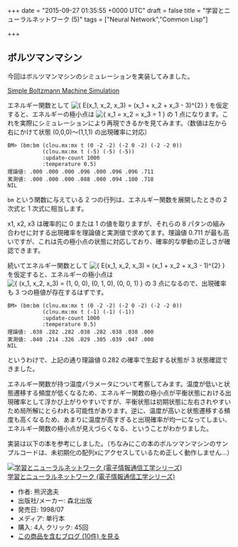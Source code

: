 
+++
date = "2015-09-27 01:35:55 +0000 UTC"
draft = false
title = "学習とニューラルネットワーク (5)"
tags = ["Neural Network","Common Lisp"]

+++
## ボルツマンマシン

今回はボルツマンマシンのシミュレーションを実装してみました。

<script src="https://gist.github.com/7b2f8d5c3566725ca319.js"> </script>

<a href="https://gist.github.com/7b2f8d5c3566725ca319">Simple Boltzmann Machine Simulation</a>

エネルギー関数として <img src="http://chart.apis.google.com/chart?cht=tx&amp;chl=%7B%20E%28x_1%2C%20x_2%2C%20x_3%29%20%3D%20%28x_1%20%2B%20x_2%20%2B%20x_3%20-%203%29%5E%7B2%7D%20%7D" alt="{ E(x_1, x_2, x_3) = (x_1 + x_2 + x_3 - 3)^{2} }"/> を仮定すると、エネルギーの極小点は <img src="http://chart.apis.google.com/chart?cht=tx&amp;chl=%7B%20x_1%20%3D%20x_2%20%3D%20x_3%20%3D%201%20%7D" alt="{ x_1 = x_2 = x_3 = 1 }"/> の 1 点になります。これを実際にシミュレーションにより再現できるかを見てみます。（数値は左から右にかけて状態 (0,0,0)〜(1,1,1) の出現確率に対応）

```
BM> (bm:bm (clnu.mx:mx t (0 -2 -2) (-2 0 -2) (-2 -2 0))
           (clnu.mx:mx t (-5) (-5) (-5))
           :update-count 1000
           :temperature 0.5)
理論値: .000 .000 .000 .096 .000 .096 .096 .711
実測値: .000 .000 .000 .088 .000 .094 .100 .718
NIL
```


<code>bm</code> という関数に与えている 2 つの行列は、エネルギー関数を展開したときの 2 次式と 1 次式に相当します。

x1, x2, x3 は確率的に 0 または 1 の値を取りますが、それらの 8 パタンの組み合わせに対する出現確率を理論値と実測値で求めてます。理論値 0.711 が最も高いですが、これは先の極小点の状態に対応しており、確率的な挙動の正しさが確認できます。

続いてエネルギー関数として <img src="http://chart.apis.google.com/chart?cht=tx&amp;chl=%7B%20E%28x_1%2C%20x_2%2C%20x_3%29%20%3D%20%28x_1%20%2B%20x_2%20%2B%20x_3%20-%201%29%5E%7B2%7D%20%7D" alt="{ E(x_1, x_2, x_3) = (x_1 + x_2 + x_3 - 1)^{2} }"/> を仮定すると、エネルギーの極小点は <img src="http://chart.apis.google.com/chart?cht=tx&amp;chl=%7B%20%28x_1%2C%20%20x_2%2C%20x_3%29%20%3D%20%281%2C%200%2C%200%29%2C%20%280%2C%201%2C%200%29%2C%20%280%2C%200%2C%201%29%20%7D" alt="{ (x_1,  x_2, x_3) = (1, 0, 0), (0, 1, 0), (0, 0, 1) }"/> の 3 点になるので、出現確率も 3 つの極値が存在するはずです。

```
BM> (bm:bm (clnu.mx:mx t (0 -2 -2) (-2 0 -2) (-2 -2 0))
           (clnu.mx:mx t (-1) (-1) (-1))
           :update-count 1000
           :temperature 0.5)
理論値: .038 .282 .282 .038 .282 .038 .038 .000
実測値: .040 .214 .326 .029 .305 .039 .047 .000
NIL
```


というわけで、上記の通り理論値 0.282 の確率で生起する状態が 3 状態確認できました。

エネルギー関数が持つ温度パラメータについて考察してみます。温度が低いと状態遷移する頻度が低くなるため、エネルギー関数の極小点が平衡状態における出現確率として浮かび上がりやすいですが、平衡状態は初期状態に左右されやすいため局所解にとらわれる可能性があります。逆に、温度が高いと状態遷移する頻度も高くなるため、あまりに温度が高すぎると出現確率が均一になってしまい、エネルギー関数の極小点が見えづらくなる、ということがわかりました。

実装は以下の本を参考にしました。（ちなみにこの本のボルツマンマシンのサンプルコードは、未初期化の配列xにアクセスしているため正しく動作しません…）

<div class="hatena-asin-detail"><a href="http://www.amazon.co.jp/exec/obidos/ASIN/4627702914/hatena-blog-22/"><img src="http://ecx.images-amazon.com/images/I/41G7K3JENVL._SL160_.jpg" class="hatena-asin-detail-image" alt="学習とニューラルネットワーク (電子情報通信工学シリーズ)" title="学習とニューラルネットワーク (電子情報通信工学シリーズ)"/></a><div class="hatena-asin-detail-info"><a href="http://www.amazon.co.jp/exec/obidos/ASIN/4627702914/hatena-blog-22/">学習とニューラルネットワーク (電子情報通信工学シリーズ)</a><ul><li><span class="hatena-asin-detail-label">作者:</span> 熊沢逸夫</li><li><span class="hatena-asin-detail-label">出版社/メーカー:</span> 森北出版</li><li><span class="hatena-asin-detail-label">発売日:</span> 1998/07</li><li><span class="hatena-asin-detail-label">メディア:</span> 単行本</li><li><span class="hatena-asin-detail-label">購入</span>: 4人 <span class="hatena-asin-detail-label">クリック</span>: 45回</li><li><a href="http://d.hatena.ne.jp/asin/4627702914/hatena-blog-22" target="_blank">この商品を含むブログ (10件) を見る</a></li></ul></div><div class="hatena-asin-detail-foot"></div></div>


